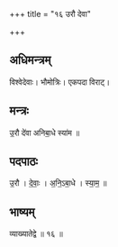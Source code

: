 +++
title = "१६ उरौ देवा"

+++
## अधिमन्त्रम्
विश्वेदेवाः। भौमोत्रिः। एकपदा विराट्।

## मन्त्रः
उ॒रौ दे॑वा अनिबा॒धे स्या॑म ॥

## पदपाठः
उ॒रौ । दे॒वाः॒ । अ॒नि॒ऽबा॒धे । स्या॒म॒ ॥

## भाष्यम्
व्याख्यातेद्वे ॥ १६ ॥